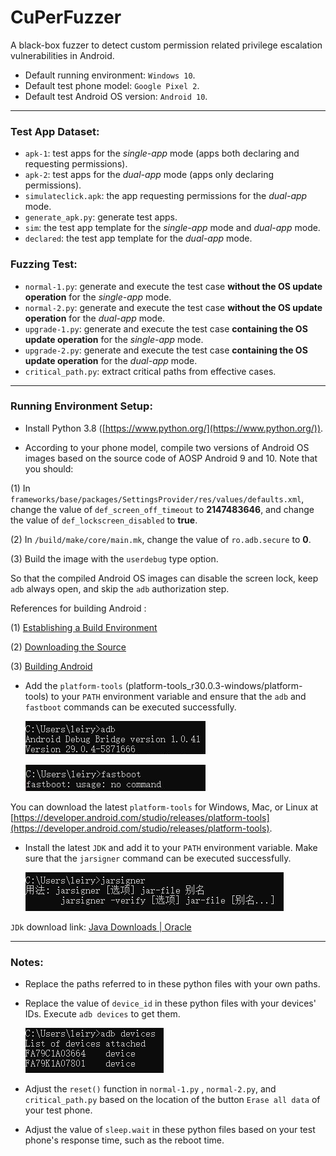 # CuPerFuzzer

A black-box fuzzer to detect custom permission related privilege escalation vulnerabilities in Android. 

- Default running environment: `Windows 10`.
- Default test phone model: `Google Pixel 2`.
- Default test Android OS version: `Android 10`.

------

### **Test App Dataset**: 

- `apk-1`: test apps for the *single-app* mode (apps both declaring and requesting permissions).
- `apk-2`: test apps for the *dual-app* mode (apps only declaring permissions).
- `simulateclick.apk`: the app requesting permissions for the *dual-app* mode.
- `generate_apk.py`: generate test apps.
- `sim`: the test app template for the *single-app* mode and *dual-app* mode.
- `declared`: the test app template for the *dual-app* mode.

### **Fuzzing Test**:

- `normal-1.py`: generate and execute the test case **without the OS update operation** for the *single-app* mode.
- `normal-2.py`: generate and execute the test case **without the OS update operation** for the *dual-app* mode.
- `upgrade-1.py`: generate and execute the test case **containing the OS update operation** for the *single-app* mode.
- `upgrade-2.py`: generate and execute the test case **containing the OS update operation** for the *dual-app* mode.
- `critical_path.py`: extract critical paths from effective cases.

------

### **Running Environment Setup**:

- Install Python 3.8 ([https://www.python.org/](https://www.python.org/)).

- According to your phone model, compile two versions of Android OS images based on the source code of AOSP Android 9 and 10. Note that you should:

(1)  In `frameworks/base/packages/SettingsProvider/res/values/defaults.xml`, change the value of `def_screen_off_timeout` to **2147483646**, and change the value of `def_lockscreen_disabled` to **true**.

(2) In `/build/make/core/main.mk`, change the value of `ro.adb.secure`  to **0**.

(3) Build the image with the `userdebug` type option.

So that the compiled Android OS images can disable the screen lock, keep `adb` always open, and skip the `adb` authorization step.

References for building Android :

(1) [Establishing a Build Environment](https://source.android.com/setup/build/initializing)

(2) [Downloading the Source](https://source.android.com/setup/build/downloading)

(3) [Building Android](https://source.android.com/setup/build/building)

- Add the `platform-tools` (platform-tools_r30.0.3-windows/platform-tools) to your `PATH` environment variable and ensure that the `adb` and `fastboot` commands  can be executed successfully.

  ![](adb.JPG)
  
  ![](fastboot.JPG)

You can download the latest `platform-tools` for Windows, Mac, or Linux at  [https://developer.android.com/studio/releases/platform-tools](https://developer.android.com/studio/releases/platform-tools).

- Install the latest `JDK` and add it to your `PATH` environment variable. Make sure that the `jarsigner` command can be executed successfully.
  
  ![](jarsigner.JPG)

`JDk` download link: [Java Downloads | Oracle](https://www.oracle.com/java/technologies/downloads/)

------

### **Notes**:

- Replace the paths referred to in these python files with your own paths.

- Replace the value of `device_id` in these  python files with your devices' IDs. Execute `adb devices` to get them.

  ![](adb_device.JPG)	

- Adjust the `reset()` function in `normal-1.py` ,  `normal-2.py`, and `critical_path.py` based on the location of the button `Erase all data` of your test phone.

- Adjust the value of `sleep.wait` in these python files based on your test phone's response time, such as the reboot time.

